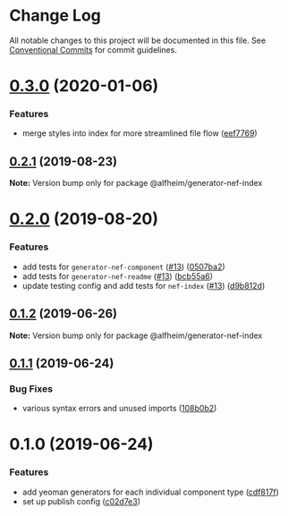 # Change Log

All notable changes to this project will be documented in this file.
See [Conventional Commits](https://conventionalcommits.org) for commit guidelines.

# [0.3.0](https://github.com/Nasdaq/alfheim/compare/@alfheim/generator-nef-index@0.2.1...@alfheim/generator-nef-index@0.3.0) (2020-01-06)


### Features

* merge styles into index for more streamlined file flow ([eef7769](https://github.com/Nasdaq/alfheim/commit/eef7769))





## [0.2.1](https://github.com/Nasdaq/alfheim/compare/@alfheim/generator-nef-index@0.2.0...@alfheim/generator-nef-index@0.2.1) (2019-08-23)

**Note:** Version bump only for package @alfheim/generator-nef-index





# [0.2.0](https://github.com/Nasdaq/alfheim/compare/@alfheim/generator-nef-index@0.1.2...@alfheim/generator-nef-index@0.2.0) (2019-08-20)


### Features

* add tests for `generator-nef-component` ([#13](https://github.com/Nasdaq/alfheim/issues/13)) ([0507ba2](https://github.com/Nasdaq/alfheim/commit/0507ba2))
* add tests for `generator-nef-readme` ([#13](https://github.com/Nasdaq/alfheim/issues/13)) ([bcb55a6](https://github.com/Nasdaq/alfheim/commit/bcb55a6))
* update testing config and add tests for `nef-index` ([#13](https://github.com/Nasdaq/alfheim/issues/13)) ([d9b812d](https://github.com/Nasdaq/alfheim/commit/d9b812d))





## [0.1.2](https://github.com/Nasdaq/alfheim/compare/@alfheim/generator-nef-index@0.1.1...@alfheim/generator-nef-index@0.1.2) (2019-06-26)

**Note:** Version bump only for package @alfheim/generator-nef-index





## [0.1.1](https://github.com/Nasdaq/alfheim/compare/@alfheim/generator-nef-index@0.1.0...@alfheim/generator-nef-index@0.1.1) (2019-06-24)


### Bug Fixes

* various syntax errors and unused imports ([108b0b2](https://github.com/Nasdaq/alfheim/commit/108b0b2))





# 0.1.0 (2019-06-24)


### Features

* add yeoman generators for each individual component type ([cdf817f](https://github.com/Nasdaq/alfheim/commit/cdf817f))
* set up publish config ([c02d7e3](https://github.com/Nasdaq/alfheim/commit/c02d7e3))
